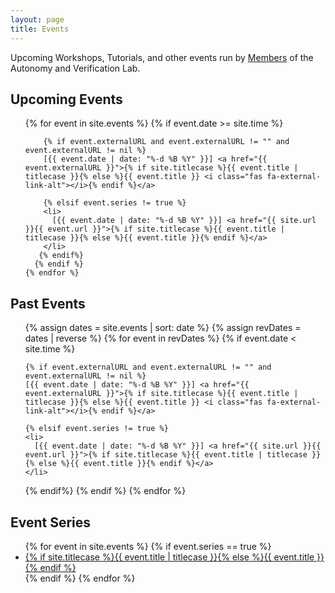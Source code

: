 ```yaml
---
layout: page
title: Events
---
```


Upcoming Workshops, Tutorials, and other events run by [Members](/members) of the Autonomy and Verification Lab.

<article class="row">

<section class="columns large-7" >
<h2>Upcoming Events</h2>
  <ul>
    {% for event in site.events  %}
      {% if event.date >= site.time %}

        {% if event.externalURL and event.externalURL != "" and event.externalURL != nil %}
        [{{ event.date | date: "%-d %B %Y" }}] <a href="{{ event.externalURL }}">{% if site.titlecase %}{{ event.title | titlecase }}{% else %}{{ event.title }} <i class="fas fa-external-link-alt"></i>{% endif %}</a>

        {% elsif event.series != true %}
        <li>
          [{{ event.date | date: "%-d %B %Y" }}] <a href="{{ site.url }}{{ event.url }}">{% if site.titlecase %}{{ event.title | titlecase }}{% else %}{{ event.title }}{% endif %}</a>
        </li>
       {% endif%}
      {% endif %}
    {% endfor %}
  </ul>

<h2>Past Events</h2>
<ul>
  {% assign dates = site.events | sort: date %}
  {% assign revDates = dates | reverse %}
  {% for event in revDates  %}
  {% if event.date < site.time %}

    {% if event.externalURL and event.externalURL != "" and event.externalURL != nil %}
    [{{ event.date | date: "%-d %B %Y" }}] <a href="{{ event.externalURL }}">{% if site.titlecase %}{{ event.title | titlecase }}{% else %}{{ event.title }} <i class="fas fa-external-link-alt"></i>{% endif %}</a>

    {% elsif event.series != true %}
    <li>
      [{{ event.date | date: "%-d %B %Y" }}] <a href="{{ site.url }}{{ event.url }}">{% if site.titlecase %}{{ event.title | titlecase }}{% else %}{{ event.title }}{% endif %}</a>
    </li>
   {% endif%}
  {% endif %}
  {% endfor %}
</ul>


</section>

<section class="columns large-3" >
<h2>Event Series</h2>
<ul>
  {% for event in site.events  %}
    {% if event.series == true %}
    <li>
       <a href="{{ site.url }}{{ event.url }}">{% if site.titlecase %}{{ event.title | titlecase }}{% else %}{{ event.title }}{% endif %}</a>
    </li>
    {% endif %}
  {% endfor %}
</ul>
</section>

</article>
